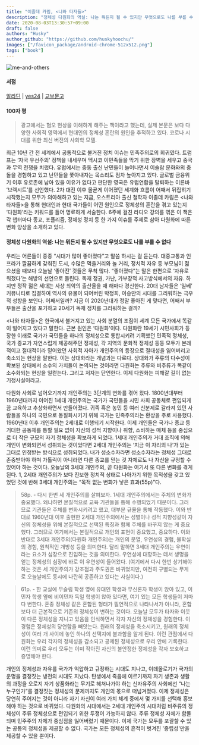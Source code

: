 ```yaml
---
title: "이졸데 카림, <나와 타자들>"
description: "정체성 다원화의 역설: 나는 뭐든지 될 수 있지만 무엇으로도 나를 부를 수 없다"
date: 2020-08-03T13:30:57+09:00
draft: false
authors: "Husky"
author_github: "https://github.com/huskyhoochu/"
images: ["/favicon_package/android-chrome-512x512.png"]
tags: ["book"]
---
```


![me-and-others](/me-and-others/book.jpeg)

#### 서점

[알라딘](http://aladin.kr/p/Cegwg) | [yes24](http://www.yes24.com/Product/Goods/70874086) | [교보문고](http://www.kyobobook.co.kr/product/detailViewKor.laf?barcode=9788937439803)

#### 100자 평

> 광고에서는 혐오 현상을 이해하게 해주는 책이라고 했는데, 실제 본문은 보다 다양한 사회적 영역에서 현대인의 정체성 혼란의 원인을 추적하고 있다. 코로나 시대를 위한 최신 버전의 사회학 모델.

최근 10년 간 전 세계에서 공통적으로 불거진 정치 이슈는 민족주의로의 회귀였다. 트럼프는 ‘자국 우선주의’ 정책을 내세우며 멕시코 이민족들을 막기 위한 장벽을 세우고 중국과 무역 전쟁을 치렀다. 유럽에서는 중동 출신 난민들이 늘어나면서 이슬람 문화와의 충돌을 경험하고 있고 난민들을 쫓아내자는 목소리도 점차 높아지고 있다. 글로벌 금융위기 이후 유로존에 남아 있을 이유가 없다고 판단한 영국은 유럽연합을 탈퇴하는 이른바 ‘브렉시트’를 선언했다. 2차 대전 이후 올곧게 이어졌던 세계화 흐름이 어째서 뒤집히기 시작했는지 모두가 의아해하고 있는 지금, 오스트리아 출신 철학자 이졸데 카림은 <나와 타자들>을 통해 현대인과 현대 국가들이 어떤 원인으로 정체성의 혼란을 겪고 있는지 ‘다원화’라는 키워드를 들어 명료하게 서술한다. 6주에 걸친 라디오 강의를 엮은 이 책은 각 챕터마다 종교, 포퓰리즘, 정체성 정치 등 한 가지 이슈를 주제로 삼아 다원화에 따른 변화 양상을 소개하고 있다.

#### 정체성 다원화의 역설: 나는 뭐든지 될 수 있지만 무엇으로도 나를 부를 수 없다

우리는 어른들이 종종 “시대가 많이 좋아졌다”고 말씀 하시는 걸 듣는다. 대중교통과 인프라가 깔끔하게 갖춰진 도시, 수많은 먹을거리와 놀 거리, 정치적 자유 등 부모님이 젊으셨을 때보다 오늘날 ‘좋아진’ 것들은 무척 많다. “좋아졌다”는 말은 한편으로 ‘자유로워졌다’는 해방의 선언으로 들린다. 독재 정권, 가난, 가부장적 사고방식에서의 자유. 하지만 정작 젊은 세대는 사상 최악의 출산율을 매 해마다 경신한다. 20대 남자들은 ‘일베’ 커뮤니티로 집결하여 역사의 유물이 되어버린 박정희, 이승만의 시대를 그리워하는 극우적 성향을 보인다. 어째서일까? 지금 이 2020년대가 정말 좋아진 게 맞다면, 어째서 부부들은 출산을 포기하고 20세기 독재 정치를 그리워하는 걸까?

<나와 타자들>은 한국에서 불거지고 있는 사회 분열의 조짐이 세계 모든 국가에서 똑같이 벌어지고 있다고 말한다. 근본 원인은 ‘다원화'이다. 다원화란 19세기 시민사회가 등장한 이래로 국가가 국민들을 하나의 정체성으로 통합시키려 기획했던 민족적 정체성, 국가 종교가 자연스럽게 제공해주던 정체성, 각 지역의 문화적 정체성 등등 모두가 본래적이고 절대적이라 믿어왔던 사회적 자아가 개인주의의 등장으로 절대성을 잃어버리고 축소되는 현상을 말한다. 이는 상대화라는 개념과는 다르다. 상대화가 주류의 다수성이 확보된 상태에서 소수의 가치들이 논의되는 것이라면 다원화는 주류와 비주류가 똑같이 소수화되는 현상을 일컫는다. 그리고 저자는 단언한다. 이제 다원화는 피해갈 길이 없는 기정사실이라고. 

다원화 사회로 넘어오기까지 개인주의는 3단계의 변화를 겪어 왔다. 1800년대부터 1960년대까지 이어진 1세대 개인주의는 국가가 국민들을 시민 사회 공동체로 편입되게끔 교육하고 추상화하면서 만들어졌다. 귀족 혹은 농민 등 여러 신분제로 갈라져 있던 사람들을 하나의 국민으로 동질화시키기 위해 국가는 민족주의라는 환상을 주로 사용했다. 1960년대 이후 개인주의는 2세대로 이행되기 시작한다. 이제 개인들은 국가나 종교 등 거대한 공동체를 통할 필요 없이 자신의 성적 지향이나 취향, 소비하는 매체 등을 중심으로 더 작은 규모의 자기 정체성을 확보하게 되었다. 1세대 개인주의가 거대 조직에 의해 개인이 변화되면서 성취되는 것이었다면 2세대 개인주의는 ‘지금 이 자리의 나’가 있는 그대로 인정받는 방식으로 성취되었다. 내가 성소수자라면 성소수자라는 정체성 그대로 존중받아야 하며 가톨릭이 아니라면 다른 종교를 믿는 것 자체로도 나 자신을 규정할 수 있어야 하는 것이다. 오늘날의 3세대 개인주의, 곧 다원화는 여기서 또 다른 변화를 겪게 된다. 1, 2세대 개인주의가 보다 진보한 정치적 상태로 나아가기 위한 목적성을 갖고 있었던 것에 반해 3세대 개인주의는 “목적 없는 변화가 낳은 효과(55p)”다. 

> 58p. - 다시 한번 세 개인주의를 살펴보자. 1세대 개인주의에서는 주체의 변화가 중요했다. 왜냐하면 본질적으로 교육 기관들을 통해 수행되었기 때문이다. 그러므로 기관들은 주체를 변화시키려고 했고, 대부분 규율을 통해 작동했다. 이와 반대로 1960년대 이후 출현한 2세대 개인주의에서는 성별이나 성적 지향성같이 자신의 정체성을 위해 본질적으로 선택된 특징과 함께 주체를 바꾸지 않는 게 중요했다. 그러므로 여기에서는 본질적으로 개인의 표현이 중요했고, 중요하다. 이와 반대로 3세대 개인주의(다원화 개인주의)는 개인의 분열, 우연성의 경험, 불확실의 경험, 원칙적인 개방성 등을 의미한다. 달리 말하면 3세대 개인주의는 우연이라는 요소가 심장으로 진입하는 것을 의미한다. 우연성에 대항하는 데서 생명을 얻는 정체성의 심장에 바로 이 우연성이 들어왔다. (여기에서 다시 한번 상기해야 하는 것은 세 개인주의가 강조점과 주도권은 바뀌었지만, 여전히 구별되는 무게로 오늘날에도 동시에 나란히 공존하고 있다는 사실이다.)

> 61p. - 한 교실에 무슬림 학생 옆에 유대인 학생과 무신론자 학생이 앉아 있고, 이민자 학생 옆에 비이민자 독일 학생이 앉아 있다면, 여기 있는 모든 학생들이 저마다 변한다. 혼종 정체성 같은 혼합된 형태가 필연적으로 나타나서가 아니라, 혼합보다 더 근본적으로 기존의 정체성이 변하는 것이다. 오늘날 모두가 타자와 이웃이 다른 정체성을 지니고 있음을 인식하면서 각자 자신의 정체성을 경험한다. 이 경험은 정체성의 당연함을 빼앗는다. 원래의 정체성을 축소시키고, 원래의 정체성이 여러 개 사이에 놓인 하나의 선택지에 불과함을 알게 된다. 이런 관점에서 다원화는 우리 각자의 정체성을 감소되고 공제된 정체성으로 우리 안에 기록한다. 이런 의미로 우리 모두는 이미 작아진 자신의 불안정한 정체성을 각자 보호하고 증명해야 한다.

개인의 정체성과 자유를 국가가 억압하고 규정하는 시대도 지나고, 이데올로기가 국가의 운명을 결정짓는 냉전의 시대도 지났다. 탄생에서 죽음에 이르기까지 자기 생존과 생활의 과정을 오로지 자기 상품화라는 무기로 헤쳐나가야 하는 신자유주의 사회에선 “나는 누구인가”를 결정짓는 정체성의 문제까지도 개인의 몫으로 떠넘겨졌다. 이제 정체성은 당연히 주어지는 것이 아니라 자기 자신이 여러 가치 체계 중에서 몇 가지를 선택해 홍보해야 하는 것으로 바뀌었다. 다원화의 시대에서는 2세대 개인주의 시대처럼 비주류의 정체성이 주류 정체성으로 편입되기 위한 투쟁이 가능하지 않다. 주류 정체성 자체가 함몰되며 민주주의 자체가 중심점을 잃어버렸기 때문이다. 이제 국가는 모두를 포괄할 수 있는 공통의 정체성을 제공할 수 없다. 국가는 모든 정체성의 흔적이 벗겨진 '중립성'만을 제공할 수 있을 뿐이다.